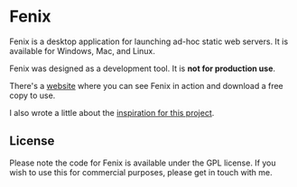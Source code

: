 # Fenix

Fenix is a desktop application for launching ad-hoc static web servers.
It is available for Windows, Mac, and Linux.

Fenix was designed as a development tool. It is **not for production use**.

There's a [website](https://coreybutler.github.com/fenix) where you can see
Fenix in action and download a free copy to use.

I also wrote a little about the [inspiration for this project](http://artofidea.com/cookbook/development/fenix).

## License

Please note the code for Fenix is available under the GPL license. If
you wish to use this for commercial purposes, please get in touch with
me.